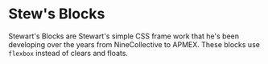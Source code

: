 # Stew's Blocks
Stewart's Blocks are Stewart's simple CSS frame work that he's been developing over the years from NineCollective to APMEX. These blocks use `flexbox` instead of clears and floats.
